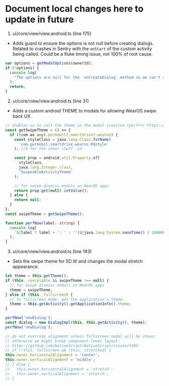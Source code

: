 # Document local changes here to update in future

1. ui/core/view/view.android.ts (line 175)

- Adds guard to ensure the options is not null before creating dialogs. Related to crashes in Sentry with the `onStart` of the custom activity being called. Could be a fluke timing issue, not 100% of root cause.

```typescript
var options = getModalOptions(ownerId);
if (!options) {
  console.log(
    "The options are null for the `onCreateDialog` method so we can't show the dialog"
  );
  return;
}
```

2. ui/core/view/view.android.ts (line 31)

- Adds a custom android THEME to modals for allowing WearOS swipe back UX

```typescript
// enables us to call the theme in the modal creation (perf++) https://github.com/Max-Mobility/permobil-client/issues/749
const getSwipeTheme = () => {
  if ((com as any).permobil?.smartdrive?.wearos) {
    const styleClass = java.lang.Class.forName(
      'com.permobil.smartdrive.wearos.R$style'
    ); //$ for the inner stuff .id

    const prop = android.util.Property.of(
      styleClass,
      java.lang.Integer.class,
      'SwipeableActivityTheme'
    );

    // for swipe dismiss modals on WearOS apps
    return prop.get(null).intValue();
  } else {
    return null;
  }
};
const swipeTheme = getSwipeTheme();

function perfNow(label: string) {
  console.log(
    `${label ? label + ': ' : ''}${java.lang.System.nanoTime() / 1000000}`
  );
}
```

3. ui/core/view/view.android.ts (line 193)

- Sets the swipe theme for SD.W and changes the modal stretch appearance.

```typescript
let theme = this.getTheme();
if (this._cancelable && swipeTheme !== null) {
  // for swipe dismiss modals on WearOS apps
  theme = swipeTheme;
} else if (this._fullscreen) {
  // In fullscreen mode, get the application's theme.
  theme = this.getActivity().getApplicationInfo().theme;
}

perfNow('newDialog');
const dialog = new DialogImpl(this, this.getActivity(), theme);
perfNow('newDialog');

// do not override alignment unless fullscreen modal will be shown;
// otherwise we might break component-level layout:
// https://github.com/NativeScript/NativeScript/issues/5392
// if (!this._fullscreen && !this._stretched) {
this.owner.horizontalAlignment = 'center';
this.owner.verticalAlignment = 'middle';
// } else {
//   this.owner.horizontalAlignment = 'stretch';
//   this.owner.verticalAlignment = 'stretch';
// }
```
